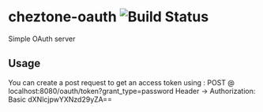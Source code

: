 # cheztone-oauth ![Build Status](https://travis-ci.org/ChezTone/cheztone-oauth.svg?branch=master)

Simple OAuth server

## Usage

You can create a post request to get an access token using :
 POST @ localhost:8080/oauth/token?grant_type=password 
 Header -> Authorization: Basic dXNlcjpwYXNzd29yZA==
